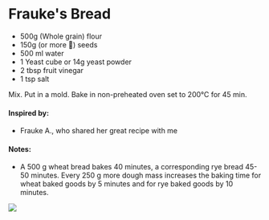 # Frauke's Bread

* 500g (Whole grain) flour
* 150g (or more 🙊) seeds
* 500 ml water
* 1 Yeast cube or 14g yeast powder
* 2 tbsp fruit vinegar
* 1 tsp salt

Mix. Put in a mold. Bake in non-preheated oven set to 200°C for 45 min.

#### Inspired by: 
* Frauke A., who shared her great recipe with me 

#### Notes:
* A 500 g wheat bread bakes 40 minutes, a corresponding rye bread 45-50 minutes. Every 250 g more dough mass increases the baking time for wheat baked goods by 5 minutes and for rye baked goods by 10 minutes. 


![](../../images/fraukes_bread.png)

